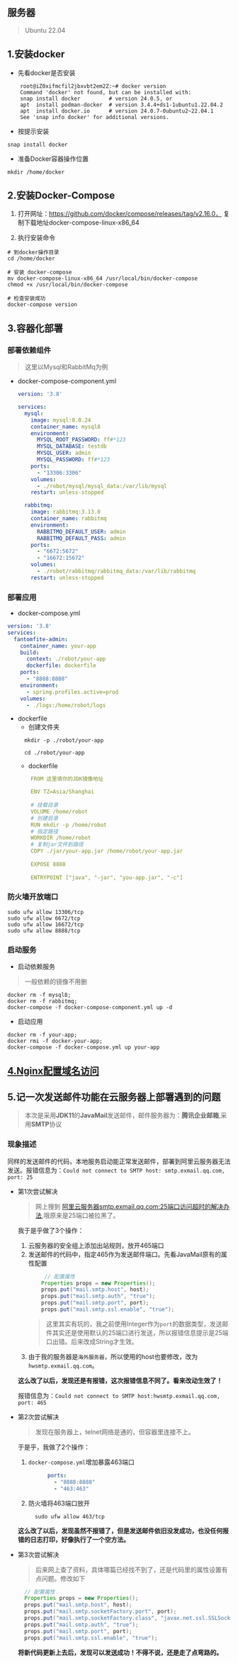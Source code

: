 ## 服务器

> Ubuntu 22.04

## 1.安装docker

* 先看docker是否安装

```shell
    root@iZ0xifmcfil2jbxvbt2em2Z:~# docker version
    Command 'docker' not found, but can be installed with:
    snap install docker         # version 24.0.5, or
    apt  install podman-docker  # version 3.4.4+ds1-1ubuntu1.22.04.2
    apt  install docker.io      # version 24.0.7-0ubuntu2~22.04.1
    See 'snap info docker' for additional versions.

 ```

* 按提示安装

```shell
snap install docker
```

* 准备Docker容器操作位置

```shell
mkdir /home/docker 
```

## 2.安装Docker-Compose

1. 打开网址：https://github.com/docker/compose/releases/tag/v2.16.0，
   复制下载地址docker-compose-linux-x86_64

2. 执行安装命令

```shell
# 到docker操作目录
cd /home/docker

# 安装 docker-compose
mv docker-compose-linux-x86_64 /usr/local/bin/docker-compose
chmod +x /usr/local/bin/docker-compose

# 检查安装成功
docker-compose version

```

## 3.容器化部署

### 部署依赖组件

> 这里以Mysql和RabbitMq为例

* docker-compose-component.yml

   ```yaml
   version: '3.8'
   
   services:
     mysql:
       image: mysql:8.0.24
       container_name: mysql8
       environment:
         MYSQL_ROOT_PASSWORD: ff#*123
         MYSQL_DATABASE: testdb
         MYSQL_USER: admin
         MYSQL_PASSWORD: ff#*123
       ports:
         - "13306:3306"
       volumes:
         - ./robot/mysql/mysql_data:/var/lib/mysql
       restart: unless-stopped
   
     rabbitmq:
       image: rabbitmq:3.13.0
       container_name: rabbitmq
       environment:
         RABBITMQ_DEFAULT_USER: admin
         RABBITMQ_DEFAULT_PASS: admin
       ports:
         - "6672:5672"
         - "16672:15672"
       volumes:
         - ./robot/rabbitmq/rabbitmq_data:/var/lib/rabbitmq
       restart: unless-stopped
   ```

### 部署应用

* docker-compose.yml

```yaml
version: '3.8'
services:
  fantomfite-admin:
    container_name: your-app
    build:
      context: ./robot/your-app
      dockerfile: dockerfile
    ports:
      - "8888:8888"
    environment:
      - spring.profiles.active=prod
    volumes:
      - ./logs:/home/robot/logs
```

* dockerfile
    * 创建文件夹
    ```shell
      mkdir -p ./robot/your-app

      cd ./robot/your-app
    ```
    * dockerfile
    ```yaml
        FROM 这里填你的JDK镜像地址

        ENV TZ=Asia/Shanghai
        
        # 挂载目录
        VOLUME /home/robot
        # 创建目录
        RUN mkdir -p /home/robot
        # 指定路径
        WORKDIR /home/robot
        # 复制jar文件到路径
        COPY ./jar/your-app.jar /home/robot/your-app.jar
        
        EXPOSE 8888
        
        ENTRYPOINT ["java", "-jar", "you-app.jar", "-c"]
    ```

### 防火墙开放端口

```shell
sudo ufw allow 13306/tcp
sudo ufw allow 6672/tcp
sudo ufw allow 16672/tcp
sudo ufw allow 8888/tcp
```

### 启动服务

* 启动依赖服务

> 一般依赖的镜像不用删

```shell
docker rm -f mysql8;
docker rm -f rabbitmq;
docker-compose -f docker-compose-component.yml up -d
```

* 启动应用

```shell
docker rm -f your-app;
docker rmi -f docker-your-app;
docker-compose -f docker-compose.yml up your-app
```

## [4.Nginx配置域名访问](/md/best_practice/nginx_ssl_cors/nginx_ssl_cors.md)

## 5.记一次发送邮件功能在云服务器上部署遇到的问题

> 本次是采用**JDK11**的**JavaMail**发送邮件，邮件服务器为：**腾讯企业邮箱**,采用**SMTP**协议

### 现象描述

同样的发送邮件的代码，本地服务启动能正常发送邮件，部署到阿里云服务器无法发送。报错信息为：`Could not connect to SMTP host: smtp.exmail.qq.com, port: 25`

* 第1次尝试解决
  > 网上搜到 [阿里云服务器smtp.exmail.qq.com:25端口访问超时的解决办法](https://www.txcstx.com/post/1206.html),哦原来是25端口被拉黑了。

  我于是乎做了3个操作：
    1. 云服务器的安全组上添加出站规则，放开465端口
    2. 发送邮件的代码中，指定465作为发送邮件端口。先看JavaMail原有的属性配置
        ```java
             // 配置属性
            Properties props = new Properties();
            props.put("mail.smtp.host", host);
            props.put("mail.smtp.auth", "true");
            props.put("mail.smtp.port", port);
            props.put("mail.smtp.ssl.enable", "true");
        ```
       > 这里其实有坑的，我之前使用Integer作为`port`的数据类型，发送邮件其实还是使用默认的25端口进行发送，所以报错信息提示是25端口出错。后来改成String才生效。
    3. 由于我的服务器是`海外服务器`，所以使用的host也要修改，改为 `hwsmtp.exmail.qq.com`。

  **这么改了以后，发现还是有报错，这次报错信息不同了。看来改动生效了！**

  报错信息为：`Could not connect to SMTP host:hwsmtp.exmail.qq.com, port: 465`

* 第2次尝试解决
  > 发现在服务器上，telnet网络是通的，但容器里连接不上。

  于是乎，我做了2个操作：
    1. `docker-compose.yml`增加暴露463端口
        ```yaml
              ports:
                - "8888:8888"
                - "463:463"
        ```
    2. 防火墙将463端口放开
        ```shell
          sudo ufw allow 463/tcp
        ```
  **这么改了以后，发现虽然不报错了，但是发送邮件依旧没发成功，也没任何报错的日志打印，好像执行了一个空方法。**

* 第3次尝试解决
  >后来网上查了资料，具体哪篇已经找不到了，还是代码里的属性设置有点问题。修改如下
  ```java
    // 配置属性
    Properties props = new Properties();
    props.put("mail.smtp.host", host);
    props.put("mail.smtp.socketFactory.port", port);
    props.put("mail.smtp.socketFactory.class", "javax.net.ssl.SSLSocketFactory");
    props.put("mail.smtp.auth", "true");
    props.put("mail.smtp.port", port);
    props.put("mail.smtp.ssl.enable", "true");
  ```
  **将新代码更新上去后，发现可以发送成功！不得不说，还是走了点弯路的。**